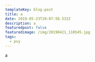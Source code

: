 ```yaml
---
templateKey: blog-post
title: a
date: 2019-05-23T20:07:58.532Z
description: a
featuredpost: false
featuredimage: /img/20190421_110545.jpg
tags:
  - psy
---
```

a
